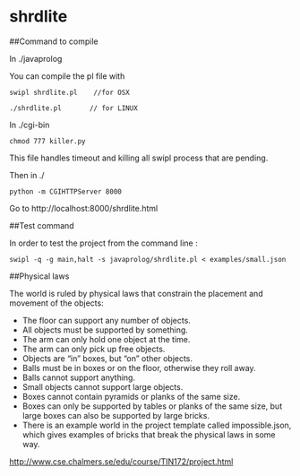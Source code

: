 # shrdlite

##Command to compile

In ./javaprolog

You can compile the pl file with 

    swipl shrdlite.pl    //for OSX

    ./shrdlite.pl       // for LINUX


In ./cgi-bin

    chmod 777 killer.py

This file handles timeout and killing all swipl process that are pending.

Then in ./

    python -m CGIHTTPServer 8000

Go to http://localhost:8000/shrdlite.html

##Test command

In order to test the project from the command line :

    swipl -q -g main,halt -s javaprolog/shrdlite.pl < examples/small.json

##Physical laws

The world is ruled by physical laws that constrain the placement and movement of the objects:

- The floor can support any number of objects.
- All objects must be supported by something.
- The arm can only hold one object at the time.
- The arm can only pick up free objects.
- Objects are “in” boxes, but “on” other objects.
- Balls must be in boxes or on the floor, otherwise they roll away.
- Balls cannot support anything.
- Small objects cannot support large objects.
- Boxes cannot contain pyramids or planks of the same size.
- Boxes can only be supported by tables or planks of the same size, but large boxes can also be supported by large bricks.
- There is an example world in the project template called impossible.json, which gives examples of bricks that break the physical laws in some way.

http://www.cse.chalmers.se/edu/course/TIN172/project.html
